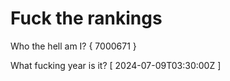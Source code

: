 # Fuck the rankings

Who the hell am I?
{ 7000671 }

What fucking year is it?
[ 2024-07-09T03:30:00Z ]
